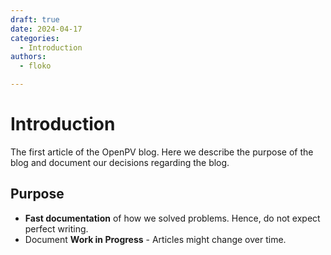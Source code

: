 ```yaml
---
draft: true 
date: 2024-04-17
categories:
  - Introduction
authors:
  - floko

---
```


# Introduction
The first article of the OpenPV blog. Here we describe the purpose of the blog and document our decisions regarding the blog.


<!-- more -->
## Purpose
* **Fast documentation** of how we solved problems. Hence, do not expect perfect writing.
* Document **Work in Progress** - Articles might change over time.